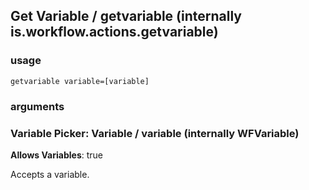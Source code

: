 
## Get Variable / getvariable (internally is.workflow.actions.getvariable)


### usage
`getvariable variable=[variable]`

### arguments
### Variable Picker: Variable / variable (internally WFVariable)
**Allows Variables**: true


Accepts a variable.
